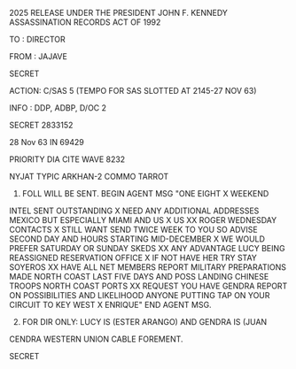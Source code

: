 2025 RELEASE UNDER THE PRESIDENT JOHN F. KENNEDY ASSASSINATION RECORDS ACT OF 1992

TO : DIRECTOR

FROM : JAJAVE

SECRET

ACTION: C/SAS 5 (TEMPO FOR SAS SLOTTED AT 2145-27 NOV 63)

INFO : DDP, ADBP, D/OC 2

SECRET 2833152

28 Nov 63 IN 69429

PRIORITY DIA CITE WAVE 8232

NYJAT TYPIC ARKHAN-2 COMMO TARROT

1. FOLL WILL BE SENT. BEGIN AGENT MSG "ONE EIGHT X WEEKEND

INTEL SENT OUTSTANDING X NEED ANY ADDITIONAL ADDRESSES MEXICO BUT
ESPECIALLY MIAMI AND US X US XX ROGER WEDNESDAY CONTACTS X STILL
WANT SEND TWICE WEEK TO YOU SO ADVISE SECOND DAY AND HOURS STARTING
MID-DECEMBER X WE WOULD PREFER SATURDAY OR SUNDAY SKEDS XX ANY
ADVANTAGE LUCY BEING REASSIGNED RESERVATION OFFICE X IF NOT HAVE HER
TRY STAY SOYEROS XX HAVE ALL NET MEMBERS REPORT MILITARY PREPARATIONS
MADE NORTH COAST LAST FIVE DAYS AND POSS LANDING CHINESE TROOPS
NORTH COAST PORTS XX REQUEST YOU HAVE GENDRA REPORT ON POSSIBILITIES
AND LIKELIHOOD ANYONE PUTTING TAP ON YOUR CIRCUIT TO KEY WEST X
ENRIQUE" END AGENT MSG.

2. FOR DIR ONLY: LUCY IS (ESTER ARANGO) AND GENDRA IS (JUAN

CENDRA WESTERN UNION CABLE FOREMENT.

SECRET
